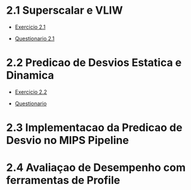 # 2.1 Superscalar e VLIW

* [Exercicio 2.1](https://docs.google.com/document/d/1rMvLeTfNuMuwLc9GRbLzqNz78Ovrvw-pT-VLxDwFDb4/edit?usp=sharing)

* [Questionario 2.1](https://docs.google.com/forms/d/e/1FAIpQLSeR9O5u8uHhtXS9d2n9M48G9JZJcnbFKizs-6-uZKFHKAUazg/viewform)

# 2.2 Predicao de Desvios Estatica e  Dinamica

* [Exercicio 2.2](https://docs.google.com/document/d/1Y3NABn81nCwmSUqKyWonEDs9EzmqCE5eXVlaNWiTetk/edit?usp=sharing)

* [Questionario](https://docs.google.com/forms/d/e/1FAIpQLSfarN-lDhumpUMEH1PM-gGcw_IlmrdI9GY8fltNqmn_3zmaYQ/viewform)

# 2.3 Implementacao da Predicao de Desvio no MIPS Pipeline

# 2.4 Avaliaçao de Desempenho com ferramentas de Profile
